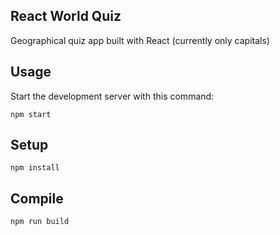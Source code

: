 React World Quiz
---

Geographical quiz app built with React (currently only capitals)


Usage
---

Start the development server with this command:

```
npm start
```


Setup
---

```
npm install
```


Compile
---

```
npm run build
```
